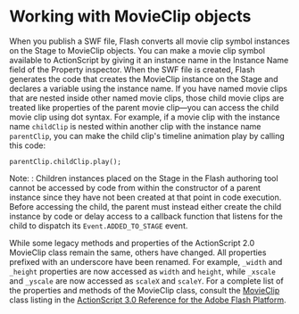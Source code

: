 # Working with MovieClip objects

<div>

When you publish a SWF file, Flash converts all movie clip symbol instances on
the Stage to MovieClip objects. You can make a movie clip symbol available to
ActionScript by giving it an instance name in the Instance Name field of the
Property inspector. When the SWF file is created, Flash generates the code that
creates the MovieClip instance on the Stage and declares a variable using the
instance name. If you have named movie clips that are nested inside other named
movie clips, those child movie clips are treated like properties of the parent
movie clip—you can access the child movie clip using dot syntax. For example, if
a movie clip with the instance name `childClip` is nested within another clip
with the instance name `parentClip`, you can make the child clip's timeline
animation play by calling this code:

    parentClip.childClip.play();

<div>

Note: : Children instances placed on the Stage in the Flash authoring tool
cannot be accessed by code from within the constructor of a parent instance
since they have not been created at that point in code execution. Before
accessing the child, the parent must instead either create the child instance by
code or delay access to a callback function that listens for the child to
dispatch its `Event.ADDED_TO_STAGE` event.

</div>

While some legacy methods and properties of the ActionScript 2.0 MovieClip class
remain the same, others have changed. All properties prefixed with an underscore
have been renamed. For example, `_width` and `_height` properties are now
accessed as `width` and `height`, while `_xscale` and `_yscale` are now accessed
as `scaleX` and `scaleY`. For a complete list of the properties and methods of
the MovieClip class, consult the
[MovieClip](https://help.adobe.com/en_US/FlashPlatform/reference/actionscript/3/flash/display/MovieClip.html)
class listing in the
[ActionScript 3.0 Reference for the Adobe Flash Platform](https://help.adobe.com/en_US/FlashPlatform/reference/actionscript/3/index.html).

</div>
